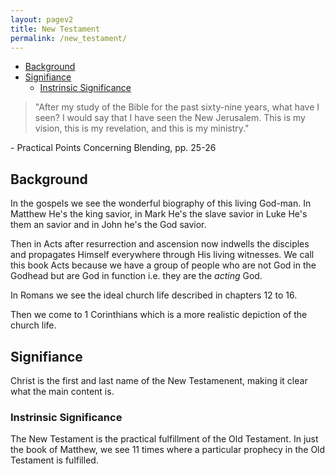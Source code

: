 ```yaml
---
layout: pagev2
title: New Testament
permalink: /new_testament/
---
```

- [Background](#background)
- [Signifiance](#signifiance)
  - [Instrinsic Significance](#instrinsic-significance)

>"After my study of the Bible for the past sixty-nine years, what have I seen? I would say that I have seen the New Jerusalem. This is my vision, this is my revelation, and this is my ministry."

\- Practical Points Concerning Blending, pp. 25-26

## Background
In the gospels we see the wonderful biography of this living God-man. In Matthew He's the king savior, in Mark He's the slave savior in Luke He's them an savior and in John he's the God savior.

Then in Acts after resurrection and ascension now indwells the disciples and propagates Himself everywhere through His living witnesses. We call this book Acts because we have a group of people who are not God in the Godhead but are God in function i.e. they are the *acting* God.

In Romans we see the ideal church life described in chapters 12 to 16.

Then we come to 1 Corinthians which is a more realistic depiction of the church life.

## Signifiance

Christ is the first and last name of the New Testamenent, making it clear what the main content is.

### Instrinsic Significance

The New Testament is the practical fulfillment of the Old Testament. In just the book of Matthew, we see 11 times where a particular prophecy in the Old Testament is fulfilled.


